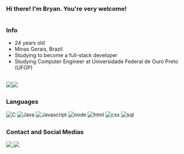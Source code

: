 ### Hi there! I'm Bryan. You're very welcome! 
#

### Info

<ul>
  <li>24 years old</li>
  <li>Minas Gerais, Brazil</li>
  <li>Studying to become a full-stack developer</li>
  <li>Studying Computer Engineer at Universidade Federal de Ouro Preto (UFOP)</li>
</ul>

 ##

<img src="https://github-readme-stats.vercel.app/api?username=Bryanltp&show_icons=true&theme=chartreuse-dark"/><img src="https://github-readme-stats-eight-theta.vercel.app/api/top-langs/?username=Bryanltp&layout=compact&langs_count=8&theme=chartreuse-dark&include_all_commits=true&count_private=true"/>


##  

### Languages

![C](https://img.shields.io/badge/C-00599C?style=for-the-badge&logo=c&logoColor=white)
![Java](https://img.shields.io/badge/Java-ED8B00?style=for-the-badge&logo=java&logoColor=white)
![Javascript](https://img.shields.io/badge/JavaScript-323330?style=for-the-badge&logo=javascript&logoColor=F7DF1E)
![node](https://img.shields.io/badge/Node.js-43853D?style=for-the-badge&logo=node.js&logoColor=white)
![html](https://img.shields.io/badge/HTML5-E34F26?style=for-the-badge&logo=html5&logoColor=white)
![css](https://img.shields.io/badge/CSS3-1572B6?style=for-the-badge&logo=css3&logoColor=white)
![sql](https://img.shields.io/badge/MySQL-00000F?style=for-the-badge&logo=mysql&logoColor=white)


##

### Contact and Social Medias

<a href="mailto:bryanltpinto@gmail.com" alt="gmail" target="_blank">
<img src="https://img.shields.io/badge/Gmail-D14836?style=for-the-badge&logo=gmail&logoColor=white&link=mailto:bryanltpinto@gmail.com" />
</a>

<a href="https://www.linkedin.com/in/bryan-pinto-1b1354213" alt="linkedin" target="_blank">
<img src="https://img.shields.io/badge/LinkedIn-0077B5?style=for-the-badge&logo=linkedin&logoColor=white">
</a>
 
 ##


